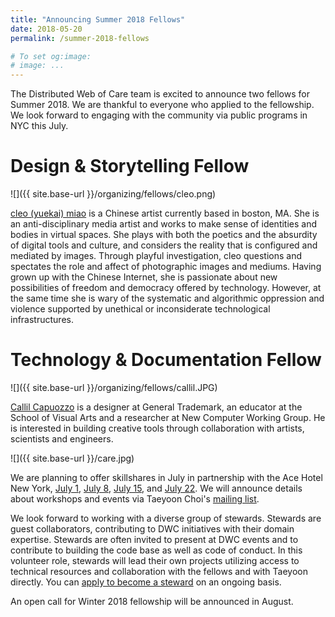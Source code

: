 ```yaml
---
title: "Announcing Summer 2018 Fellows"
date: 2018-05-20
permalink: /summer-2018-fellows

# To set og:image:
# image: ...
---
```

 
The Distributed Web of Care team is excited to announce two fellows for Summer 2018. We are thankful to everyone who applied to the fellowship. We look forward to engaging with the community via public programs in NYC this July. 

# Design & Storytelling Fellow 
![]({{ site.base-url }}/organizing/fellows/cleo.png)

[cleo (yuekai) miao](http://www.cleomiao.info/
) is a Chinese artist currently based in boston, MA. She is an anti-disciplinary media artist and works to make sense of identities and bodies in virtual spaces. She plays with both the poetics and the absurdity of digital tools and culture, and considers the reality that is configured and mediated by images. Through playful investigation, cleo questions and spectates the role and affect of photographic images and mediums. Having grown up with the Chinese Internet, she is passionate about new possibilities of freedom and democracy offered by technology. However, at the same time she is wary of the systematic and algorithmic oppression and violence supported by unethical or inconsiderate technological infrastructures.



# Technology & Documentation Fellow 

![]({{ site.base-url }}/organizing/fellows/callil.JPG)

[Callil Capuozzo](http://callil.com) is a designer at General Trademark, an educator at the School of Visual Arts and a researcher at New Computer Working Group. He is interested in building creative tools through collaboration with artists, scientists and engineers.
 

![]({{ site.base-url }}/care.jpg)

We are planning to offer skillshares in July in partnership with the Ace Hotel New York, [July 1](http://www.acehotel.com/calendar/newyork/distributed-web-of-care-skillshare-070118), [July 8](http://www.acehotel.com/calendar/newyork/distributed-web-of-care-skillshare-070818), [July 15](http://www.acehotel.com/calendar/newyork/distributed-web-of-care-skillshare-071518), and [July 22](http://www.acehotel.com/calendar/newyork/distributed-web-of-care-skillshare-072218). We will announce details about workshops and events via Taeyoon Choi's [mailing list](http://tinyletter.com/tchoi8). 

We look forward to working with a diverse group of stewards. Stewards are guest collaborators, contributing to DWC initiatives with their domain expertise. Stewards are often invited to present at DWC events and to contribute to building the code base as well as code of conduct. In this volunteer role, stewards will lead their own projects utilizing access to technical resources and collaboration with the fellows and with Taeyoon directly. You can [apply to become a steward](https://airtable.com/shrJKwgf305PUDKjm) on an ongoing basis. 

An open call for Winter 2018 fellowship will be announced in August. 

